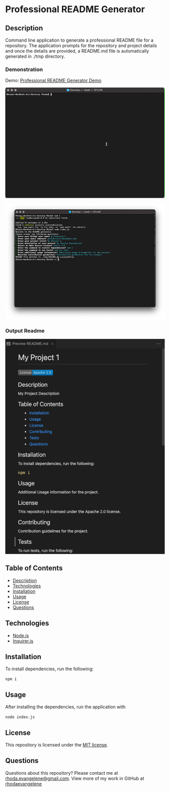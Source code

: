 # Professional README Generator

## Description

Command line application to generate a professional README file for a repository. The application prompts for the repository and project details and once the details are provided, a README.md file is automatically generated in ./tmp directory.

### Demonstration

Demo: [Professional README Generator Demo](https://www.youtube.com/watch?v=95Te8AvTNcE)

![README-Generator-Demo](./recording.gif)

![terminal-screen](./terminal.png)

### Output Readme
![demo-readme-screen](./preview.png)

## Table of Contents

* [Description](#description)
* [Technologies](#technologies)
* [Installation](#installation)
* [Usage](#usage)
* [License](#license)
* [Questions](#questions)

## Technologies

* [Node.js](https://nodejs.org/)
* [Inquirer.js](https://www.npmjs.com/package/inquirer)

## Installation

To install dependencies, run the following:

`
npm i
`

## Usage

After installing the dependencies, run the application with 

`
node index.js
`

## License

This repository is licensed under the [MIT license](./LICENSE).


## Questions

Questions about this repository? Please contact me at [rhoda.evangelene@gmail.com](mailto:rhoda.evangelene@gmail.com). View more of my work in GitHub at [rhodaevangelene](https://github.com/rhodaevangelene) 

